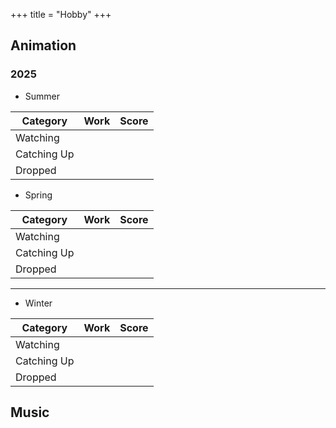+++
title = "Hobby"
+++

## Animation

### 2025

- Summer

| Category    | Work                                     | Score        |
| ----------- | ---------------------------------------- | ------------ |
| Watching    |                                          |		        |
| Catching Up |                                          |              |
| Dropped     |                                          |              |

- Spring

| Category    | Work | Score |
| ----------- | ---- | ----- |
| Watching    |      |       |
| Catching Up |      |       |
| Dropped     |      |       |

---

- Winter

| Category    | Work | Score |
| ----------- | ---- | ----- |
| Watching    |      |       |
| Catching Up |      |       |
| Dropped     |      |       |

## Music
